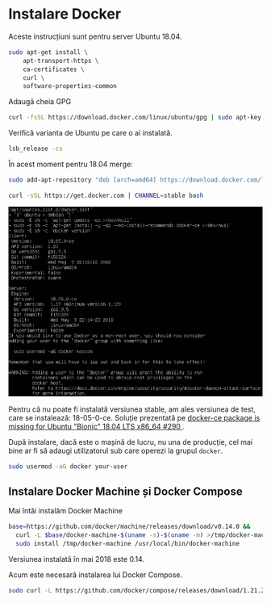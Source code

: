 # Instalare Docker

Aceste instrucțiuni sunt pentru server Ubuntu 18.04.

```bash
sudo apt-get install \
    apt-transport-https \
    ca-certificates \
    curl \
    software-properties-common
```

Adaugă cheia GPG

```bash
curl -fsSL https://download.docker.com/linux/ubuntu/gpg | sudo apt-key add -
```

Verifică varianta de Ubuntu pe care o ai instalată.

```bash
lsb_release -cs
```

În acest moment pentru 18.04 merge:

```bash
sudo add-apt-repository "deb [arch=amd64] https://download.docker.com/linux/ubuntu $(lsb_release -cs) stable"
```

```bash
curl -sSL https://get.docker.com | CHANNEL=stable bash
```

![Instalare server Ubuntu LTS 18.04](DockerServerTest1804.png)

Pentru că nu poate fi instalată versiunea stable, am ales versiunea de test, care se instalează: 18-05-0-ce. Soluție prezentată pe [docker-ce package is missing for Ubuntu "Bionic" 18.04 LTS x86_64 \#290 ](https://github.com/docker/for-linux/issues/290).

După instalare, dacă este o mașină de lucru, nu una de producție, cel mai bine ar fi să adaugi utilizatorul sub care operezi la grupul `docker`.

```bash
sudo usermod -aG docker your-user
```

## Instalare Docker Machine și Docker Compose

Mai întâi instalăm Docker Machine

```bash
base=https://github.com/docker/machine/releases/download/v0.14.0 &&
  curl -L $base/docker-machine-$(uname -s)-$(uname -m) >/tmp/docker-machine &&
  sudo install /tmp/docker-machine /usr/local/bin/docker-machine
```

Versiunea instalată în mai 2018 este 0.14.

Acum este necesară instalarea lui Docker Compose.

```bash
sudo curl -L https://github.com/docker/compose/releases/download/1.21.2/docker-compose-$(uname -s)-$(uname -m) -o /usr/local/bin/docker-compose
```
